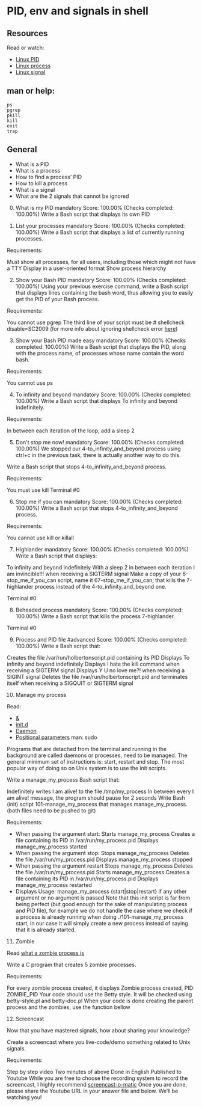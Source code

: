 # PID, env and signals in shell

## Resources
Read or watch:

* [Linux PID](https://intranet.hbtn.io/rltoken/FcpEdqz8hau7eEB0Pi8Ong)
* [Linux process](https://intranet.hbtn.io/rltoken/hX_t2YK0erLPbdTq0-uKwQ)
* [Linux signal](https://intranet.hbtn.io/rltoken/SojW4zvL8j1yaoa7_NM6rA)

## man or help:
```
ps
pgrep
pkill
kill
exit
trap
```

## General
* What is a PID
* What is a process
* How to find a process’ PID
* How to kill a process
* What is a signal
* What are the 2 signals that cannot be ignored

0. What is my PID
mandatory
Score: 100.00% (Checks completed: 100.00%)
Write a Bash script that displays its own PID

1. List your processes
mandatory
Score: 100.00% (Checks completed: 100.00%)
Write a Bash script that displays a list of currently running processes.

Requirements:

Must show all processes, for all users, including those which might not have a TTY
Display in a user-oriented format
Show process hierarchy

2. Show your Bash PID
mandatory
Score: 100.00% (Checks completed: 100.00%)
Using your previous exercise command, write a Bash script that displays lines containing the bash word, thus allowing you to easily get the PID of your Bash process.

Requirements:

You cannot use pgrep
The third line of your script must be # shellcheck disable=SC2009 (for more info about ignoring shellcheck error [here](https://intranet.hbtn.io/rltoken/BYXAGPH5zbPpsqIR84ndFQ))

3. Show your Bash PID made easy
mandatory
Score: 100.00% (Checks completed: 100.00%)
Write a Bash script that displays the PID, along with the process name, of processes whose name contain the word bash.

Requirements:

You cannot use ps

4. To infinity and beyond
mandatory
Score: 100.00% (Checks completed: 100.00%)
Write a Bash script that displays To infinity and beyond indefinitely.

Requirements:

In between each iteration of the loop, add a sleep 2

5. Don't stop me now!
mandatory
Score: 100.00% (Checks completed: 100.00%)
We stopped our 4-to_infinity_and_beyond process using ctrl+c in the previous task, there is actually another way to do this.

Write a Bash script that stops 4-to_infinity_and_beyond process.

Requirements:

You must use kill
Terminal #0

6. Stop me if you can
mandatory
Score: 100.00% (Checks completed: 100.00%)
Write a Bash script that stops 4-to_infinity_and_beyond process.

Requirements:

You cannot use kill or killall

7. Highlander
mandatory
Score: 100.00% (Checks completed: 100.00%)
Write a Bash script that displays:

To infinity and beyond indefinitely
With a sleep 2 in between each iteration
I am invincible!!! when receiving a SIGTERM signal
Make a copy of your 6-stop_me_if_you_can script, name it 67-stop_me_if_you_can, that kills the 7-highlander process instead of the 4-to_infinity_and_beyond one.

Terminal #0

8. Beheaded process
mandatory
Score: 100.00% (Checks completed: 100.00%)
Write a Bash script that kills the process 7-highlander.

Terminal #0

9. Process and PID file
#advanced
Score: 100.00% (Checks completed: 100.00%)
Write a Bash script that:

Creates the file /var/run/holbertonscript.pid containing its PID
Displays To infinity and beyond indefinitely
Displays I hate the kill command when receiving a SIGTERM signal
Displays Y U no love me?! when receiving a SIGINT signal
Deletes the file /var/run/holbertonscript.pid and terminates itself when receiving a SIGQUIT or SIGTERM signal

10. Manage my process

Read:

* [&](https://intranet.hbtn.io/rltoken/ISCvYLlssHBRk3117QINuw)
* [init.d](https://intranet.hbtn.io/rltoken/YhzaWR9jdFi2W0d0qrNJ3w)
* [Daemon](https://intranet.hbtn.io/rltoken/mNOdP_7ieM7KQaNHh504NA)
* [Positional parameters](https://intranet.hbtn.io/rltoken/YPgjXhBUEDN1yh1rkQOe1w)
man: sudo

Programs that are detached from the terminal and running in the background are called daemons or processes, need to be managed. The general minimum set of instructions is: start, restart and stop. The most popular way of doing so on Unix system is to use the init scripts.

Write a manage_my_process Bash script that:

Indefinitely writes I am alive! to the file /tmp/my_process
In between every I am alive! message, the program should pause for 2 seconds
Write Bash (init) script 101-manage_my_process that manages manage_my_process. (both files need to be pushed to git)

Requirements:

* When passing the argument start:
Starts manage_my_process
Creates a file containing its PID in /var/run/my_process.pid
Displays manage_my_process started
* When passing the argument stop:
Stops manage_my_process
Deletes the file /var/run/my_process.pid
Displays manage_my_process stopped
* When passing the argument restart
Stops manage_my_process
Deletes the file /var/run/my_process.pid
Starts manage_my_process
Creates a file containing its PID in /var/run/my_process.pid
Displays manage_my_process restarted
* Displays Usage: manage_my_process {start|stop|restart} if any other argument or no argument is passed
Note that this init script is far from being perfect (but good enough for the sake of manipulating process and PID file), for example we do not handle the case where we check if a process is already running when doing ./101-manage_my_process start, in our case it will simply create a new process instead of saying that it is already started.

11. Zombie

Read [what a zombie process is](https://intranet.hbtn.io/rltoken/lD64_7WBTGbjxM9IJ5ncdg)

Write a C program that creates 5 zombie processes.

Requirements:

For every zombie process created, it displays Zombie process created, PID: ZOMBIE_PID
Your code should use the Betty style. It will be checked using betty-style.pl and betty-doc.pl
When your code is done creating the parent process and the zombies, use the function bellow

12. Screencast

Now that you have mastered signals, how about sharing your knowledge?

Create a screencast where you live-code/demo something related to Unix signals.

Requirements:

Step by step video
Two minutes of above
Done in English
Published to Youtube
While you are free to choose the recording system to record the screencast, I highly recommend [screencast-o-matic](https://intranet.hbtn.io/rltoken/izYNM_2BzVVoGOJTTK7f_g)
Once you are done, please share the Youtube URL in your answer file and below.
We’ll be watching you!
